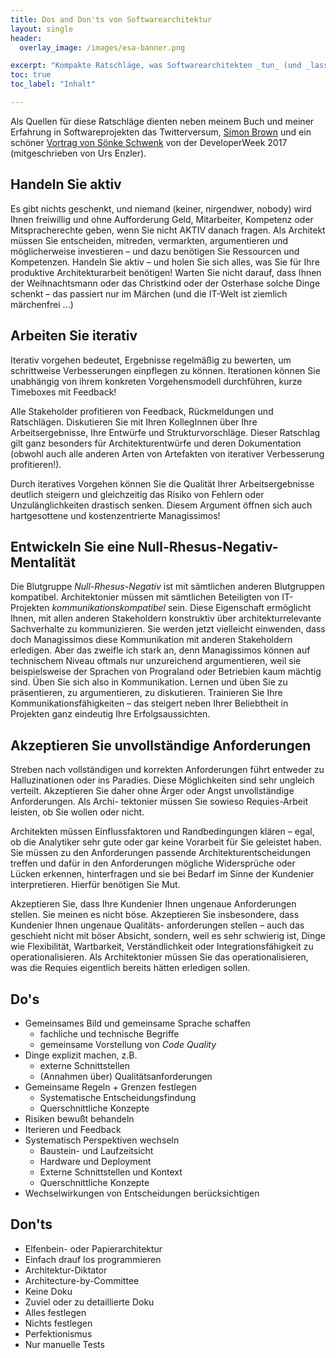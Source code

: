 ```yaml
---
title: Dos and Don'ts von Softwarearchitektur
layout: single
header:
  overlay_image: /images/esa-banner.png

excerpt: "Kompakte Ratschläge, was Softwarearchitekten _tun_ (und _lassen_) sollten"
toc: true
toc_label: "Inhalt"

---
```


Als Quellen für diese Ratschläge dienten neben meinem Buch und meiner Erfahrung
in Softwareprojekten das Twitterversum, [Simon Brown](https://twitter.com/simonbrown?lang=de)
und ein schöner [Vortrag von Sönke Schwenk](https://twitter.com/ursenzler/status/879390512813395968/photo/1)
von der DeveloperWeek 2017 (mitgeschrieben von Urs Enzler).


## Handeln Sie aktiv
Es gibt nichts geschenkt, und niemand (keiner, nirgendwer, nobody) wird Ihnen freiwillig und ohne Aufforderung Geld, Mitarbeiter, Kompetenz oder Mitspracherechte geben, wenn Sie nicht AKTIV danach fragen. Als Architekt müssen Sie entscheiden, mitreden, vermarkten, argumentieren und möglicherweise investieren – und dazu benötigen Sie Ressourcen und Kompetenzen. Handeln Sie aktiv – und holen Sie sich alles, was Sie für Ihre produktive Architekturarbeit benötigen! Warten Sie nicht darauf, dass Ihnen der Weihnachtsmann oder das Christkind oder der Osterhase solche Dinge schenkt – das passiert nur im Märchen (und die IT-Welt ist ziemlich märchenfrei ...)

## Arbeiten Sie iterativ
Iterativ vorgehen bedeutet, Ergebnisse regelmäßig zu bewerten, um schrittweise Verbesserungen einpflegen zu können. Iterationen können Sie unabhängig
von ihrem konkreten Vorgehensmodell durchführen, kurze Timeboxes mit Feedback!

Alle Stakeholder profitieren von Feedback, Rückmeldungen und Ratschlägen. Diskutieren Sie mit Ihren KollegInnen über Ihre Arbeitsergebnisse, Ihre Entwürfe und Strukturvorschläge. Dieser Ratschlag gilt ganz besonders für Architekturentwürfe und deren Dokumentation (obwohl auch alle anderen Arten von Artefakten von iterativer Verbesserung profitieren!).

Durch iteratives Vorgehen können Sie die Qualität Ihrer Arbeitsergebnisse deutlich steigern und gleichzeitig das Risiko von Fehlern oder Unzulänglichkeiten drastisch senken. Diesem Argument öffnen sich auch hartgesottene und kostenzentrierte Managissimos!

## Entwickeln Sie eine Null-Rhesus-Negativ-Mentalität

Die Blutgruppe _Null-Rhesus-Negativ_ ist mit sämtlichen anderen Blutgruppen kompatibel. Architektonier müssen mit sämtlichen Beteiligten von IT-Projekten _kommunikationskompatibel_ sein. Diese Eigenschaft ermöglicht Ihnen, mit allen anderen Stakeholdern konstruktiv über architekturrelevante Sachverhalte zu kommunizieren.
Sie werden jetzt vielleicht einwenden, dass doch Managissimos diese Kommunikation mit anderen Stakeholdern erledigen. Aber das zweifle ich stark an, denn Managissimos können auf technischem Niveau oftmals nur unzureichend argumentieren, weil sie beispielsweise der Sprachen von Prograland oder Betriebien kaum mächtig sind.
Üben Sie sich also in Kommunikation. Lernen und üben Sie zu präsentieren, zu argumentieren, zu diskutieren. Trainieren Sie Ihre Kommunikationsfähigkeiten – das steigert neben Ihrer Beliebtheit in Projekten ganz eindeutig Ihre Erfolgsaussichten.

## Akzeptieren Sie unvollständige Anforderungen
Streben nach vollständigen und korrekten Anforderungen führt entweder zu Halluzinationen oder ins Paradies. Diese Möglichkeiten sind sehr ungleich verteilt.
Akzeptieren Sie daher ohne Ärger oder Angst unvollständige Anforderungen. Als Archi- tektonier müssen Sie sowieso Requies-Arbeit leisten, ob Sie wollen oder nicht.

Architekten müssen Einflussfaktoren und Randbedingungen klären – egal, ob die Analytiker sehr gute oder gar keine Vorarbeit für Sie geleistet haben. Sie müssen zu den Anforderungen passende Architekturentscheidungen treffen und dafür in den Anforderungen mögliche Widersprüche oder Lücken erkennen, hinterfragen und sie bei Bedarf im Sinne der Kundenier interpretieren. Hierfür benötigen Sie Mut.

Akzeptieren Sie, dass Ihre Kundenier Ihnen ungenaue Anforderungen stellen. Sie meinen es nicht böse. Akzeptieren Sie insbesondere, dass Kundenier Ihnen ungenaue Qualitäts- anforderungen stellen – auch das geschieht nicht mit böser Absicht, sondern, weil es sehr schwierig ist, Dinge wie Flexibilität, Wartbarkeit, Verständlichkeit oder Integrationsfähigkeit zu operationalisieren. Als Architektonier müssen Sie das operationalisieren, was die Requies eigentlich bereits hätten erledigen sollen.


## Do's

* Gemeinsames Bild und gemeinsame Sprache schaffen
  * fachliche und technische Begriffe
  * gemeinsame Vorstellung von _Code Quality_
* Dinge explizit machen, z.B.
  * externe Schnittstellen
  * (Annahmen über) Qualitätsanforderungen
* Gemeinsame Regeln + Grenzen festlegen
  * Systematische Entscheidungsfindung
  * Querschnittliche Konzepte
* Risiken bewußt behandeln  
* Iterieren und Feedback
* Systematisch Perspektiven wechseln
  * Baustein- und Laufzeitsicht
  * Hardware und Deployment
  * Externe Schnittstellen und Kontext
  * Querschnittliche Konzepte
* Wechselwirkungen von Entscheidungen berücksichtigen

## Don'ts

* Elfenbein- oder Papierarchitektur
* Einfach drauf los programmieren
* Architektur-Diktator
* Architecture-by-Committee
* Keine Doku
* Zuviel oder zu detaillierte Doku
* Alles festlegen
* Nichts festlegen
* Perfektionismus
* Nur manuelle Tests
